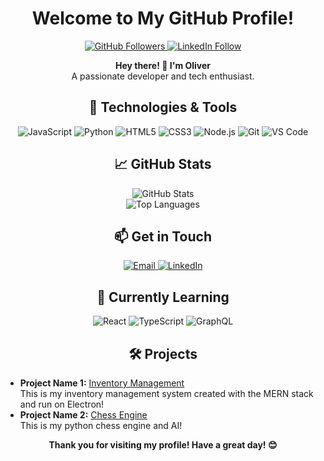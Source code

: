 <h1 align="center">Welcome to My GitHub Profile!</h1>

<p align="center">
  <a href="https://github.com/olivrrcode">
    <img src="https://img.shields.io/github/followers/olivrrcode?label=Follow%20Me&style=social" alt="GitHub Followers">
  </a>
  <a href="https://linkedin.com/in/oliverhatherton">
    <img src="https://img.shields.io/linkedin/follow/oliverhatherton?label=Follow%20Me&style=social" alt="LinkedIn Follow">
  </a>
</p>

<p align="center">
  <strong>Hey there! 👋 I'm Oliver</strong><br>
  A passionate developer and tech enthusiast.
</p>

<h2 align="center">🔧 Technologies & Tools</h2>
<p align="center">
  <img src="https://img.shields.io/badge/-JavaScript-black?style=flat-square&logo=javascript" alt="JavaScript">
  <img src="https://img.shields.io/badge/-Python-black?style=flat-square&logo=python" alt="Python">
  <img src="https://img.shields.io/badge/-HTML5-black?style=flat-square&logo=html5" alt="HTML5">
  <img src="https://img.shields.io/badge/-CSS3-black?style=flat-square&logo=css3" alt="CSS3">
  <img src="https://img.shields.io/badge/-Node.js-black?style=flat-square&logo=node.js" alt="Node.js">
  <img src="https://img.shields.io/badge/-Git-black?style=flat-square&logo=git" alt="Git">
  <img src="https://img.shields.io/badge/-VS%20Code-black?style=flat-square&logo=visual-studio-code" alt="VS Code">
</p>

<h2 align="center">📈 GitHub Stats</h2>
<p align="center">
  <img src="https://github-readme-stats.vercel.app/api?username=olivrrcode&show_icons=true&theme=radical" alt="GitHub Stats">
  <br/>
  <img src="https://github-readme-stats.vercel.app/api/top-langs/?username=olivrrcode&layout=compact&theme=radical" alt="Top Languages">
</p>

<h2 align="center">📫 Get in Touch</h2>
<p align="center">
  <a href="mailto:oliverhatherton@gmail.com">
    <img src="https://img.shields.io/badge/-oliver@example.com-black?style=flat-square&logo=gmail&logoColor=white" alt="Email">
  </a>
  <a href="https://linkedin.com/in/oliverhatherton">
    <img src="https://img.shields.io/badge/-LinkedIn-black?style=flat-square&logo=linkedin" alt="LinkedIn">
  </a>
</p>

<h2 align="center">🌱 Currently Learning</h2>
<p align="center">
  <img src="https://img.shields.io/badge/-React-black?style=flat-square&logo=react" alt="React">
  <img src="https://img.shields.io/badge/-TypeScript-black?style=flat-square&logo=typescript" alt="TypeScript">
  <img src="https://img.shields.io/badge/-GraphQL-black?style=flat-square&logo=graphql" alt="GraphQL">
</p>

<h2 align="center">🛠️ Projects</h2>
<ul>
  <li>
    <strong>Project Name 1:</strong> <a href="https://github.com/olivrrcode/inventory-management">Inventory Management</a><br>
    This is my inventory management system created with the MERN stack and run on Electron!
  </li>
  <li>
    <strong>Project Name 2:</strong> <a href="https://github.com/olivrrcode/Chess-Engine">Chess Engine</a><br>
    This is my python chess engine and AI!
  </li>
</ul>

<p align="center">
  <strong>Thank you for visiting my profile! Have a great day! 😊</strong>
</p>
